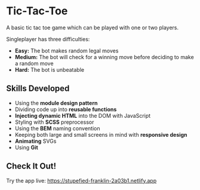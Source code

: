 # Tic-Tac-Toe #

A basic tic tac toe game which can be played with one or two players. 

Singleplayer has three difficulties:
- **Easy:** The bot makes random legal moves
- **Medium:** The bot will check for a winning move before deciding to make a random move
- **Hard:** The bot is unbeatable

## Skills Developed ##
- Using the **module design pattern**
- Dividing code up into **reusable functions**
- **Injecting dynamic HTML** into the DOM with JavaScript
- Styling with **SCSS** preprocessor
- Using the **BEM** naming convention
- Keeping both large and small screens in mind with **responsive design**
- **Animating** SVGs
- Using **Git**

## Check It Out! ##
Try the app live: https://stupefied-franklin-2a03b1.netlify.app
